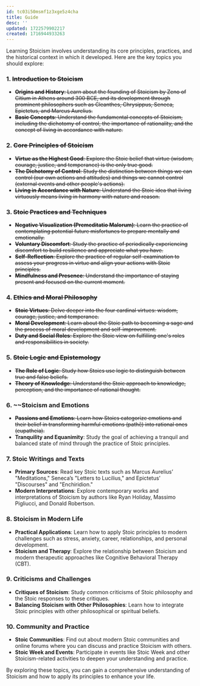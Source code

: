 ```yaml
---
id: tc03i50msmf1z3xge5z4cha
title: Guide
desc: ''
updated: 1722579902217
created: 1716944933263
---
```


Learning Stoicism involves understanding its core principles, practices, and the historical context in which it developed. Here are the key topics you should explore:

### 1. ~~**Introduction to Stoicism**~~
   - ~~**Origins and History**: Learn about the founding of Stoicism by Zeno of Citium in Athens around 300 BCE, and its development through prominent philosophers such as Cleanthes, Chrysippus, Seneca, Epictetus, and Marcus Aurelius.~~
   - ~~**Basic Concepts**: Understand the fundamental concepts of Stoicism, including the dichotomy of control, the importance of rationality, and the concept of living in accordance with nature.~~

### 2. ~~**Core Principles of Stoicism**~~
   - ~~**Virtue as the Highest Good**: Explore the Stoic belief that virtue (wisdom, courage, justice, and temperance) is the only true good.~~
   - ~~**The Dichotomy of Control**: Study the distinction between things we can control (our own actions and attitudes) and things we cannot control (external events and other people's actions).~~
   - ~~**Living in Accordance with Nature**: Understand the Stoic idea that living virtuously means living in harmony with nature and reason.~~

### 3. ~~**Stoic Practices and Techniques**~~
   - ~~**Negative Visualization (Premeditatio Malorum)**: Learn the practice of contemplating potential future misfortunes to prepare mentally and emotionally.~~
   - ~~**Voluntary Discomfort**: Study the practice of periodically experiencing discomfort to build resilience and appreciate what you have.~~
   - ~~**Self-Reflection**: Explore the practice of regular self-examination to assess your progress in virtue and align your actions with Stoic principles.~~
   - ~~**Mindfulness and Presence**: Understand the importance of staying present and focused on the current moment.~~

### 4. ~~**Ethics and Moral Philosophy**~~
   - ~~**Stoic Virtues**: Delve deeper into the four cardinal virtues: wisdom, courage, justice, and temperance.~~
   - ~~**Moral Development**: Learn about the Stoic path to becoming a sage and the process of moral development and self-improvement.~~
   - ~~**Duty and Social Roles**: Explore the Stoic view on fulfilling one's roles and responsibilities in society.~~

### 5. ~~**Stoic Logic and Epistemology**~~
   - ~~**The Role of Logic**: Study how Stoics use logic to distinguish between true and false beliefs.~~
   - ~~**Theory of Knowledge**: Understand the Stoic approach to knowledge, perception, and the importance of rational thought.~~

### 6. ~~**Stoicism and Emotions**
   - ~~**Passions and Emotions**: Learn how Stoics categorize emotions and their belief in transforming harmful emotions (pathē) into rational ones (eupatheia).~~
   - **Tranquility and Equanimity**: Study the goal of achieving a tranquil and balanced state of mind through the practice of Stoic principles.

### 7. **Stoic Writings and Texts**
   - **Primary Sources**: Read key Stoic texts such as Marcus Aurelius’ "Meditations," Seneca’s "Letters to Lucilius," and Epictetus’ "Discourses" and "Enchiridion."
   - **Modern Interpretations**: Explore contemporary works and interpretations of Stoicism by authors like Ryan Holiday, Massimo Pigliucci, and Donald Robertson.

### 8. **Stoicism in Modern Life**
   - **Practical Applications**: Learn how to apply Stoic principles to modern challenges such as stress, anxiety, career, relationships, and personal development.
   - **Stoicism and Therapy**: Explore the relationship between Stoicism and modern therapeutic approaches like Cognitive Behavioral Therapy (CBT).

### 9. **Criticisms and Challenges**
   - **Critiques of Stoicism**: Study common criticisms of Stoic philosophy and the Stoic responses to these critiques.
   - **Balancing Stoicism with Other Philosophies**: Learn how to integrate Stoic principles with other philosophical or spiritual beliefs.

### 10. **Community and Practice**
   - **Stoic Communities**: Find out about modern Stoic communities and online forums where you can discuss and practice Stoicism with others.
   - **Stoic Week and Events**: Participate in events like Stoic Week and other Stoicism-related activities to deepen your understanding and practice.

By exploring these topics, you can gain a comprehensive understanding of Stoicism and how to apply its principles to enhance your life.